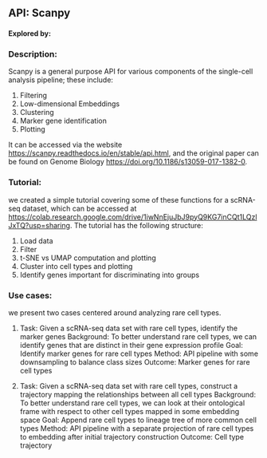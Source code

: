 ## API: Scanpy

####  Explored by:

### Description: 

Scanpy is a general purpose API for various components of the single-cell analysis pipeline; these include:

1. Filtering
2. Low-dimensional Embeddings
3. Clustering
4. Marker gene identification
5. Plotting

It can be accessed via the website https://scanpy.readthedocs.io/en/stable/api.html, and the
original paper can be found on Genome Biology https://doi.org/10.1186/s13059-017-1382-0.

### Tutorial: 

we created a simple tutorial covering some of these functions for a scRNA-seq
dataset, which can be accessed at https://colab.research.google.com/drive/1iwNnEjuJbJ9pyQ9KG7inCQt1LQzlJxTQ?usp=sharing.
The tutorial has the following structure:

1. Load data
2. Filter
3. t-SNE vs UMAP computation and plotting
4. Cluster into cell types and plotting
5. Identify genes important for discriminating into groups

### Use cases: 

we present two cases centered around analyzing rare cell types.

1. Task: Given a scRNA-seq data set with rare cell types, identify the marker genes
Background: To better understand rare cell types, we can identify genes that are
distinct in their gene expression profile
Goal: Identify marker genes for rare cell types
Method: API pipeline with some downsampling to balance class sizes
Outcome: Marker genes for rare cell types

2. Task: Given a scRNA-seq data set with rare cell types, construct a trajectory mapping
the relationships between all cell types
Background: To better understand rare cell types, we can look at their ontological
frame with respect to other cell types mapped in some embedding space
Goal: Append rare cell types to lineage tree of more common cell types
Method: API pipeline with a separate projection of rare cell types to embedding after
initial trajectory construction
Outcome: Cell type trajectory

